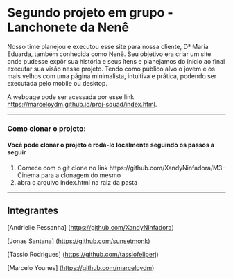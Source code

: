 # Segundo projeto em grupo - Lanchonete da Nenê
Nosso time planejou e executou esse site para nossa cliente, Dª Maria Eduarda, também conhecida como Nenê. Seu objetivo era criar um site onde pudesse expôr sua história e seus ítens e planejamos do início ao final executar sua visão nesse projeto. Tendo como público alvo o jovem e os mais velhos com uma página minimalista, intuitiva e prática, podendo ser executada pelo mobile ou desktop. 

A webpage pode ser acessada por esse link https://marceloydm.github.io/proj-squad/index.html.

<hr>
<h3> Como clonar o projeto:</h3>
<h4> Você pode clonar o projeto e rodá-lo localmente seguindo os passos a seguir</h4>
<ol>
<li> Comece com o git clone no link https://github.com/XandyNinfadora/M3-Cinema para a clonagem do mesmo </li>
<li> abra o arquivo index.html na raiz da pasta </li>
</ol>

<hr>

## Integrantes

[Andrielle Pessanha] (https://github.com/XandyNinfadora)

[Jonas Santana] (https://github.com/sunsetmonk)

[Tássio Rodrigues] (https://github.com/tassiofeliperj)

[Marcelo Younes] (https://github.com/marceloydm)

<br>

